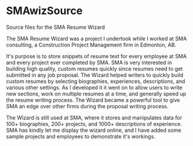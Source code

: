 # SMAwizSource
Source files for the SMA Resume Wizard

The SMA Resume Wizard was a project I undertook while I worked at SMA consulting, a Construction Project Management firm in Edmonton, AB.

It's purpose is to store snippets of resume text for every employee at SMA and every project ever completed by SMA. SMA is very interested in building high quality,
custom resumes quickly since resumes need to get submitted in any job proposal. The Wizard helped writers to quickly build custom resumes by selecting biographies, 
experiences, descriptions, and various other settings. As I developed it it went on to allow users to write new sections, work on multiple resumes at a time,
and generally speed up the resume writing process. The Wizard became a powerful tool to give SMA an edge over other firms during the proposal writing process.

The Wizard is still used at SMA, where it stores and manipulates data for 100+ biographies, 200+ projects, and 1000+ descriptions of experience. SMA has kindly let me
display the wizard online, and I have added some sample projects and employees to demonstrate it's workings.
